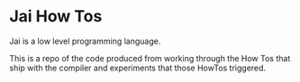 # Jai How Tos

Jai is a low level programming language.

This is a repo of the code produced from working through the How Tos that ship with the compiler and experiments that those HowTos triggered.



